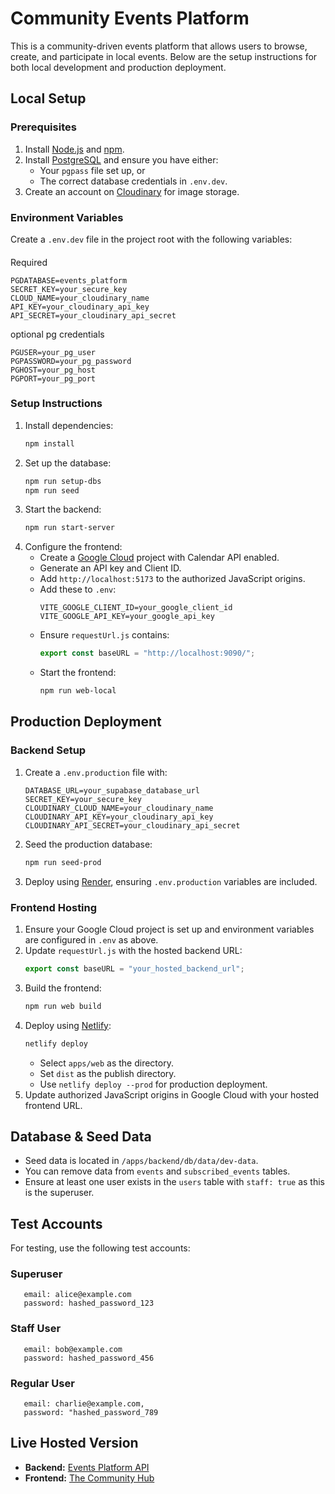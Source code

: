 # Community Events Platform

This is a community-driven events platform that allows users to browse, create, and participate in local events. Below are the setup instructions for both local development and production deployment.

## Local Setup

### Prerequisites
1. Install [Node.js](https://nodejs.org/) and [npm](https://www.npmjs.com/).
2. Install [PostgreSQL](https://www.postgresql.org/) and ensure you have either:
   - Your `pgpass` file set up, or
   - The correct database credentials in `.env.dev`.
3. Create an account on [Cloudinary](https://cloudinary.com/) for image storage.

### Environment Variables
Create a `.env.dev` file in the project root with the following variables:

####
Required
```env
PGDATABASE=events_platform
SECRET_KEY=your_secure_key
CLOUD_NAME=your_cloudinary_name
API_KEY=your_cloudinary_api_key
API_SECRET=your_cloudinary_api_secret
```
optional pg credentials
```env
PGUSER=your_pg_user
PGPASSWORD=your_pg_password
PGHOST=your_pg_host
PGPORT=your_pg_port
```

### Setup Instructions
1. Install dependencies:
   ```sh
   npm install
   ```
2. Set up the database:
   ```sh
   npm run setup-dbs
   npm run seed
   ```
3. Start the backend:
   ```sh
   npm run start-server
   ```
4. Configure the frontend:
   - Create a [Google Cloud](https://console.cloud.google.com/) project with Calendar API enabled.
   - Generate an API key and Client ID.
   - Add `http://localhost:5173` to the authorized JavaScript origins.
   - Add these to `.env`:
     ```env
     VITE_GOOGLE_CLIENT_ID=your_google_client_id
     VITE_GOOGLE_API_KEY=your_google_api_key
     ```
   - Ensure `requestUrl.js` contains:
     ```js
     export const baseURL = "http://localhost:9090/";
     ```
   - Start the frontend:
     ```sh
     npm run web-local
     ```

## Production Deployment

### Backend Setup
1. Create a `.env.production` file with:
   ```env
   DATABASE_URL=your_supabase_database_url
   SECRET_KEY=your_secure_key
   CLOUDINARY_CLOUD_NAME=your_cloudinary_name
   CLOUDINARY_API_KEY=your_cloudinary_api_key
   CLOUDINARY_API_SECRET=your_cloudinary_api_secret
   ```
2. Seed the production database:
   ```sh
   npm run seed-prod
   ```
3. Deploy using [Render](https://render.com/), ensuring `.env.production` variables are included.

### Frontend Hosting
1. Ensure your Google Cloud project is set up and environment variables are configured in `.env` as above.
2. Update `requestUrl.js` with the hosted backend URL:
   ```js
   export const baseURL = "your_hosted_backend_url";
   ```
3. Build the frontend:
   ```sh
   npm run web build
   ```
4. Deploy using [Netlify](https://www.netlify.com/):
   ```sh
   netlify deploy
   ```
   - Select `apps/web` as the directory.
   - Set `dist` as the publish directory.
   - Use `netlify deploy --prod` for production deployment.
5. Update authorized JavaScript origins in Google Cloud with your hosted frontend URL.

## Database & Seed Data
- Seed data is located in `/apps/backend/db/data/dev-data`.
- You can remove data from `events` and `subscribed_events` tables.
- Ensure at least one user exists in the `users` table with `staff: true` as this is the superuser.

## Test Accounts
For testing, use the following test accounts:

### Superuser
```
   email: alice@example.com
   password: hashed_password_123
```

### Staff User
```
   email: bob@example.com
   password: hashed_password_456
```

### Regular User
```
   email: charlie@example.com,
   password: "hashed_password_789
```

## Live Hosted Version
- **Backend:** [Events Platform API](https://events-platform-vcrx.onrender.com)
- **Frontend:** [The Community Hub](https://thecommunityhub.netlify.app/)
